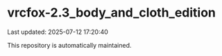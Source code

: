 # vrcfox-2.3_body_and_cloth_edition

Last updated: 2025-07-12 17:20:40

This repository is automatically maintained.
